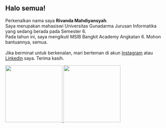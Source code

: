 ## Halo semua!

Perkenalkan nama saya **Rivanda Mahdiyansyah**. <br>
Saya merupakan mahasiswi Universitas Gunadarma Jurusan Informatika yang sedang berada pada Semester 6. <br>
Pada tahun ini, saya mengikuti MSIB Bangkit Academy Angkatan 6. Mohon bantuannya, semua. <br> <br>
Jika berminat untuk berkenalan, mari berteman di akun [Instagram](https://www.instagram.com/rivandasyah_/) atau [Linkedin](https://www.linkedin.com/in/rivandasyah/) saya. Terima kasih.

<p align="left">
<a href="https://github.com/penuliscode">
  <img height="180em" src="https://github-readme-stats-eight-theta.vercel.app/api?username=penuliscode&show_icons=true&theme=algolia&include_all_commits=true&count_private=true"/>
  <img height="180em" src="https://github-readme-stats-eight-theta.vercel.app/api/top-langs/?username=penuliscode&layout=compact&theme=algolia"/>
</a>
</p>
<!--
**rivandasyah/rivandasyah** is a ✨ _special_ ✨ repository because its `README.md` (this file) appears on your GitHub profile.

Here are some ideas to get you started:

- 🔭 I’m currently working on ...
- 🌱 I’m currently learning ...
- 👯 I’m looking to collaborate on ...
- 🤔 I’m looking for help with ...
- 💬 Ask me about ...
- 📫 How to reach me: ...
- 😄 Pronouns: ...
- ⚡ Fun fact: ...
-->
